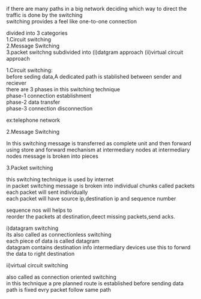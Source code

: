 if there are many paths in a big network deciding which way to direct the traffic is done by the switching<br>
switching provides a feel like one-to-one connection<br>

divided into 3 categories<br>
1.Circuit switching<br>
2.Message Switching<br>
3.packet switchng subdivided into (i)datgram approach (ii)virtual circuit approach<br>

1.Circuit switching:<br>
before seding data,A dedicated path is stablished between sender and reciever<br>
there are 3 phases in this switching technique<br>
phase-1 connection establishment<br>
phase-2 data transfer<br>
phase-3 connection disconnection<br>

ex:telephone network


2.Message Switching

In this switching message is transferred as complete unit and then forward using store and forward mechanism at intermediary nodes
at intermediary nodes message is broken into pieces

3.Packet switching

this switching technique is used by internet<br>
in packet switching message is broken into individual chunks called packets<br>
each packet will sent individually<br>
each packet will have source ip,destination ip and sequence number

sequence nos will helps to <br>
reorder the packets at destination,deect missing packets,send acks.<br>

i)datagram switching<br>
its also called as connectionless switching<br>
each piece of data is called datagram<br>
datagram contains destination info intermediary devices use this to forwrd the data to right destination<br>

ii)virtual circuit switching

also called as connection oriented switching<br>
in this technique a pre planned route is established before sending data<br>
path is fixed evry packet follow same path


